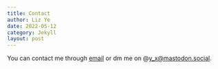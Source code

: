 ```yaml
---
title: Contact
author: Liz Ye
date: 2022-05-12
category: Jekyll
layout: post
---
```


You can contact me through [email](yxiao03@wm.edu) or dm me on @y_x@mastodon.social. 
